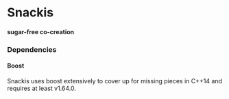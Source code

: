# Snackis
#### sugar-free co-creation

### Dependencies
#### Boost
Snackis uses boost extensively to cover up for missing pieces in C++14 and requires at least v1.64.0.